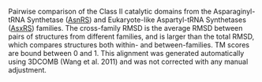 Pairwise comparison of the Class II catalytic domains from the Asparaginyl-tRNA Synthetase (<a href='/class2/asn'>AsnRS</a>) and Eukaryote-like Aspartyl-tRNA Synthetases (<a href='/class2/asp2'>AsxRS</a>) families. 
	The cross-family RMSD is the average RMSD between pairs of structures from different families, and is
	 larger than the total RMSD, which compares structures both within- and between-families. TM scores are bound between 0 and 1. 
	 This alignment was generated automatically using 3DCOMB (Wang et al. 2011) and was not corrected with any manual adjustment.
